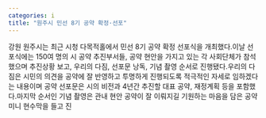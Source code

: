 ```yaml
---
categories: i
title: "원주시 민선 8기 공약 확정·선포"
---
```

강원 원주시는 최근 시청 다목적홀에서 민선 8기 공약 확정 선포식을 개최했다.이날 선포식에는 150여 명의 시 공약 추진부서들, 공약 현안을 가지고 있는 각 사회단체가 참석했으며 추진상황 보고, 우리의 다짐, 선포문 낭독, 기념 촬영 순서로 진행됐다.우리의 다짐은 시민의 의견을 공약에 잘 반영하고 투명하게 진행되도록 적극적인 자세로 임하겠다는 내용이며 공약 선포문은 시의 비전과 4년간 추진할 대표 공약, 재정계획 등을 포함했다.마지막 순서인 기념 촬영은 관내 현안 공약이 잘 이뤄지길 기원하는 마음을 담은 공약 미니 현수막을 들고 진